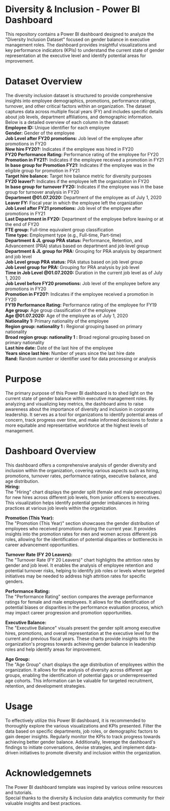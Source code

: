 # Diversity & Inclusion - Power BI Dashboard
This repository contains a Power BI dashboard designed to analyze the "Diversity Inclusion Dataset" focused on gender balance in executive management roles. The dashboard provides insightful visualizations and key performance indicators (KPIs) to understand the current state of gender representation at the executive level and identify potential areas for improvement.

# Dataset Overview
The diversity inclusion dataset is structured to provide comprehensive insights into employee demographics, promotions, performance ratings, turnover, and other critical factors within an organization. The dataset captures data across multiple fiscal years (FY) and includes specific details about job levels, department affiliations, and demographic information. Below is a detailed overview of each column in the dataset: <br>
**Employee ID:** Unique identifier for each employee <br>
**Gender:** Gender of the employee <br>
**Job Level after FY20 promotions:** Job level of the employee after promotions in FY20<br>
**New hire FY20?:** Indicates if the employee was hired in FY20<br>
**FY20 Performance Rating:** Performance rating of the employee for FY20<br>
**Promotion in FY21?:** Indicates if the employee received a promotion in FY21<br>
**In base group for Promotion FY21:** Indicates if the employee was in the eligible group for promotion in FY21<br>
**Target hire balance:** Target hire balance metric for diversity purposes<br>
**FY20 leaver?:** Indicates if the employee left the organization in FY20<br>
**In base group for turnover FY20:** Indicates if the employee was in the base group for turnover analysis in FY20<br>
**Department @01.07.2020:** Department of the employee as of July 1, 2020<br>
**Leaver FY:** Fiscal year in which the employee left the organization<br>
**Job Level after FY21 promotions:** Job level of the employee after promotions in FY21<br>
**Last Department in FY20:** Department of the employee before leaving or at the end of FY20<br>
**FTE group:** Full-time equivalent group classification<br>
**Time type:** Employment type (e.g., Full-time, Part-time)<br>
**Department & JL group PRA status:** Performance, Retention, and Advancement (PRA) status based on department and job level group<br>
**Department & JL group for PRA:** Grouping for PRA analysis by department and job level<br>
**Job Level group PRA status:** PRA status based on job level group<br>
**Job Level group for PRA:** Grouping for PRA analysis by job level<br>
**Time in Job Level @01.07.2020:** Duration in the current job level as of July 1, 2020<br>
**Job Level before FY20 promotions:** Job level of the employee before any promotions in FY20<br>
**Promotion in FY20?:** Indicates if the employee received a promotion in FY20<br>
**FY19 Performance Rating:** Performance rating of the employee for FY19<br>
**Age group:** Age group classification of the employee<br>
**Age @01.07.2020:** Age of the employee as of July 1, 2020<br>
**Nationality 1:** Primary nationality of the employee<br>
**Region group: nationality 1 :** Regional grouping based on primary nationality<br>
**Broad region group: nationality 1 :** Broad regional grouping based on primary nationality<br>
**Last hire date:** Date of the last hire of the employee<br>
**Years since last hire:** Number of years since the last hire date<br>
**Rand:** Random number or identifier used for data processing or analysis<br>

# Purpose
The primary purpose of this Power BI dashboard is to shed light on the current state of gender balance within executive management roles. By analyzing and visualizing key metrics, the dashboard aims to raise awareness about the importance of diversity and inclusion in corporate leadership. It serves as a tool for organizations to identify potential areas of concern, track progress over time, and make informed decisions to foster a more equitable and representative workforce at the highest levels of management.

# Dashboard Overview
This dashboard offers a comprehensive analysis of gender diversity and inclusion within the organization, covering various aspects such as hiring, promotions, turnover rates, performance ratings, executive balance, and age distribution.<br>
**Hiring:** <br>
The "Hiring" chart displays the gender split (female and male percentages) for new hires across different job levels, from junior officers to executives. This visualization helps identify potential gender imbalances in hiring practices at various job levels within the organization.<br>

**Promotion (This Year):** <br>
The "Promotion (This Year)" section showcases the gender distribution of employees who received promotions during the current year. It provides insights into the promotion rates for men and women across different job roles, allowing for the identification of potential disparities or bottlenecks in career advancement opportunities.<br>

**Turnover Rate (FY 20 Leavers):** <br>
The "Turnover Rate (FY 20 Leavers)" chart highlights the attrition rates by gender and job level. It enables the analysis of employee retention and potential turnover risks, helping to identify job roles or levels where targeted initiatives may be needed to address high attrition rates for specific genders.<br>

**Performance Rating:** <br>
The "Performance Rating" section compares the average performance ratings for female and male employees. It allows for the identification of potential biases or disparities in the performance evaluation process, which may impact career progression and promotion opportunities.<br>

**Executive Balance:** <br>
The "Executive Balance" visuals present the gender split among executive hires, promotions, and overall representation at the executive level for the current and previous fiscal years. These charts provide insights into the organization's progress towards achieving gender balance in leadership roles and help identify areas for improvement.<br>

**Age Group:** <br>
The "Age Group" chart displays the age distribution of employees within the organization. It allows for the analysis of diversity across different age groups, enabling the identification of potential gaps or underrepresented age cohorts. This information can be valuable for targeted recruitment, retention, and development strategies.<br>

# Usage
To effectively utilize this Power BI dashboard, it is recommended to thoroughly explore the various visualizations and KPIs presented. Filter the data based on specific departments, job roles, or demographic factors to gain deeper insights. Regularly monitor the KPIs to track progress towards achieving better gender balance. Additionally, leverage the dashboard's findings to initiate conversations, devise strategies, and implement data-driven initiatives to promote diversity and inclusion within the organization.

# Acknowledgemnets
The Power BI dashboard template was inspired by various online resources and tutorials.<br>
Special thanks to the diversity & inclusion data analytics community for their valuable insights and best practices.

